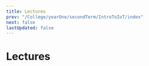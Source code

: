 ```yaml
---
title: Lectures
prev: "/College/yearOne/secondTerm/IntroToIoT/index"
next: false
lastUpdated: false
---
```


# Lectures
